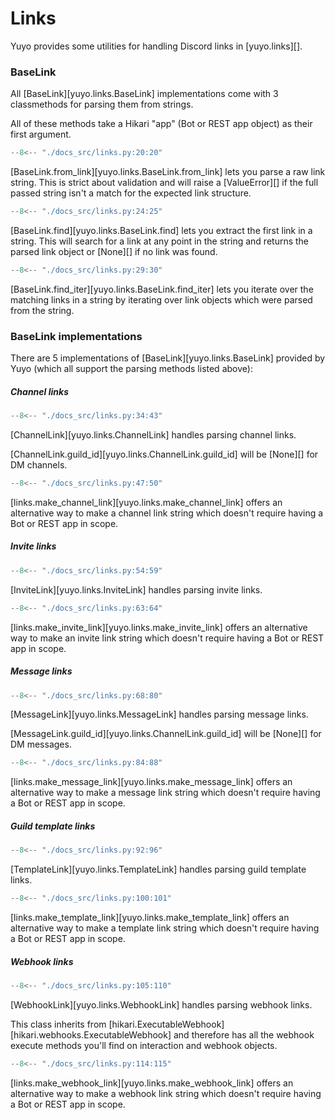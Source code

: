 # Links

Yuyo provides some utilities for handling Discord links in [yuyo.links][].

### BaseLink

All [BaseLink][yuyo.links.BaseLink] implementations come with 3
classmethods for parsing them from strings.

All of these methods take a Hikari "app" (Bot or REST app object) as their
first argument.

```py
--8<-- "./docs_src/links.py:20:20"
```

[BaseLink.from_link][yuyo.links.BaseLink.from_link] lets you parse a raw link
string. This is strict about validation and will raise a [ValueError][] if the
full passed string isn't a match for the expected link structure.

```py
--8<-- "./docs_src/links.py:24:25"
```

[BaseLink.find][yuyo.links.BaseLink.find] lets you extract the first link in a
string. This will search for a link at any point in the string and returns the
parsed link object or [None][] if no link was found.

```py
--8<-- "./docs_src/links.py:29:30"
```

[BaseLink.find_iter][yuyo.links.BaseLink.find_iter] lets you iterate over the
matching links in a string by iterating over link objects which were parsed
from the string.

### BaseLink implementations

There are 5 implementations of [BaseLink][yuyo.links.BaseLink] provided by
Yuyo (which all support the parsing methods listed above):

##### Channel links

```py
--8<-- "./docs_src/links.py:34:43"
```

[ChannelLink][yuyo.links.ChannelLink] handles parsing channel links.

[ChannelLink.guild_id][yuyo.links.ChannelLink.guild_id] will be [None][] for
DM channels.

```py
--8<-- "./docs_src/links.py:47:50"
```

[links.make_channel_link][yuyo.links.make_channel_link] offers an alternative
way to make a channel link string which doesn't require having a Bot or REST
app in scope.

##### Invite links

```py
--8<-- "./docs_src/links.py:54:59"
```

[InviteLink][yuyo.links.InviteLink] handles parsing invite links.

```py
--8<-- "./docs_src/links.py:63:64"
```

[links.make_invite_link][yuyo.links.make_invite_link] offers an alternative
way to make an invite link string which doesn't require having a Bot or REST
app in scope.

##### Message links

```py
--8<-- "./docs_src/links.py:68:80"
```

[MessageLink][yuyo.links.MessageLink] handles parsing message links.

[MessageLink.guild_id][yuyo.links.ChannelLink.guild_id] will be [None][] for
DM messages.

```py
--8<-- "./docs_src/links.py:84:88"
```

[links.make_message_link][yuyo.links.make_message_link] offers an alternative
way to make a message link string which doesn't require having a Bot or REST
app in scope.

##### Guild template links

```py
--8<-- "./docs_src/links.py:92:96"
```

[TemplateLink][yuyo.links.TemplateLink] handles parsing guild template links.

```py
--8<-- "./docs_src/links.py:100:101"
```

[links.make_template_link][yuyo.links.make_template_link] offers an alternative
way to make a template link string which doesn't require having a Bot or REST
app in scope.

##### Webhook links

```py
--8<-- "./docs_src/links.py:105:110"
```

[WebhookLink][yuyo.links.WebhookLink] handles parsing webhook links.

This class inherits from [hikari.ExecutableWebhook][hikari.webhooks.ExecutableWebhook] and
therefore has all the webhook execute methods you'll find on interaction and webhook objects.

```py
--8<-- "./docs_src/links.py:114:115"
```

[links.make_webhook_link][yuyo.links.make_webhook_link] offers an alternative
way to make a webhook link string which doesn't require having a Bot or REST
app in scope.
